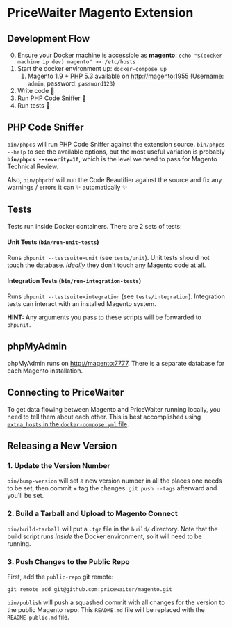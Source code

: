 # PriceWaiter Magento Extension

## Development Flow

0. Ensure your Docker machine is accessible as **magento**: `echo "$(docker-machine ip dev) magento" >> /etc/hosts`
1. Start the docker environment up: `docker-compose up`
    1. Magento 1.9 + PHP 5.3 available on [http://magento:1955](http://magento:1955) (Username: `admin`, password: `password123`)
2. Write code :saxophone:
3. Run PHP Code Sniffer :nose:
4. Run tests :tada:

## PHP Code Sniffer

`bin/phpcs` will run PHP Code Sniffer against the extension source. `bin/phpcs --help` to see the available options, but the most useful variation is probably **`bin/phpcs --severity=10`**, which is the level we need to pass for Magento Technical Review.

Also, `bin/phpcbf` will run the Code Beautifier against the source and fix any warnings / errors it can :sparkles: automatically :sparkles:

## Tests

Tests run inside Docker containers. There are 2 sets of tests:

#### Unit Tests (`bin/run-unit-tests`)

Runs `phpunit --testsuite=unit` (see `tests/unit`). Unit tests should not touch the database. *Ideally* they don't touch any Magento code at all.

#### Integration Tests (`bin/run-integration-tests`)

Runs `phpunit --testsuite=integration` (see `tests/integration`). Integration tests can interact with an installed Magento system.

**HINT:** Any arguments you pass to these scripts will be forwarded to `phpunit`.

## phpMyAdmin

phpMyAdmin runs on [http://magento:7777](http://magento:7777). There is a separate database for each Magento installation.

## Connecting to PriceWaiter

To get data flowing between Magento and PriceWaiter running locally, you need to tell them about each other. This is best accomplished using [`extra_hosts` in the `docker-compose.yml` file](https://docs.docker.com/compose/compose-file/#extra-hosts).

## Releasing a New Version

### 1. Update the Version Number

`bin/bump-version` will set a new version number in all the places one needs to be set, then commit + tag the changes. `git push --tags` afterward and you'll be set.

### 2. Build a Tarball and Upload to Magento Connect

`bin/build-tarball` will put a `.tgz` file in the `build/` directory. Note that the build script runs *inside* the Docker environment, so it will need to be running.

### 3. Push Changes to the Public Repo

First, add the `public-repo` git remote:

`git remote add git@github.com:pricewaiter/magento.git`

`bin/publish` will push a squashed commit with all changes for the version to the public Magento repo.
This `README.md` file will be replaced with the `README-public.md` file.
